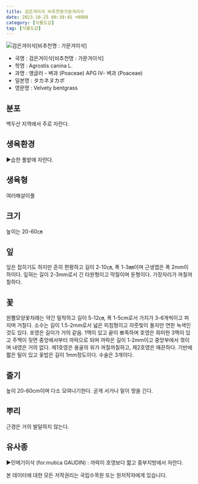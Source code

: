 ```yaml
---
title: 검은겨이삭_비추천명가문겨이삭
date: 2023-10-25 00:39:45 +0800
category: [식물도감]
tag: [식물도감]
---
```




![검은겨이삭[비추천명 : 가문겨이삭]](/fileUpload/plants/basic/Gramineae/Agrostis/14229/14229_1_th2.jpg)
- 국명 : 검은겨이삭[비추천명 : 가문겨이삭]
- 학명 : Agrostis canina L.
- 과명 : 앵글러 - 벼과 (Poaceae) APG Ⅳ- 벼과 (Poaceae)
- 일본명 : タカネヌカボ
- 영문명 : Velvety bentgrass


## 분포
백두산 지역에서 주로 자란다.
## 생육환경
▶습한 풀밭에 자란다.
## 생육형
여러해살이풀 
## 크기
높이는 20-60㎝
## 잎
잎은 접히기도 하지만 흔히 편평하고 길이 2-10㎝, 폭 1-3㎜이며 근생엽은 폭 2mm이하이다. 잎혀는 길이 2-3mm로서 긴 타원형이고 막질이며 둔형이다. 가장자리가 꺼칠꺼칠하다.
## 꽃
원뿔모양꽃차례는 약간 밀착하고 길이 5-12㎝, 폭 1-5cm로서 가지가 3-6개씩이고 퍼지며 거칠다. 소수는 길이 1.5-2mm로서 넓은 피침형이고 자줏빛이 돌지만 연한 녹색인 것도 있다. 포영은 길이가 거의 같음. 1맥이 있고 끝이 뾰족하며 호영은 희미한 3맥이 있고 주맥이 뒷면 중앙에서부터 까락으로 되며 까락은 길이 1-2mm이고 중앙부에서 꺾이며 내영은 거의 없다. 제1호영은 용골의 위가 꺼칠꺼칠하고, 제2호영은 매끈하다. 기반에 짧은 털이 있고 꽃밥은 길이 1mm정도이다. 수술은 3개이다.
## 줄기
높이 20-60cm이며 다소 모여나기한다. 곧게 서거나 밑이 땅을 긴다.
## 뿌리
근경은 거의 발달하지 않는다.
## 유사종
▶민메기이삭 (for.mutica GAUDIN) : 까락이 호영보다 짧고 중부지방에서 자란다.






본 데이터에 대한 모든 저작권리는 국립수목원 또는 원저작자에게 있습니다.
